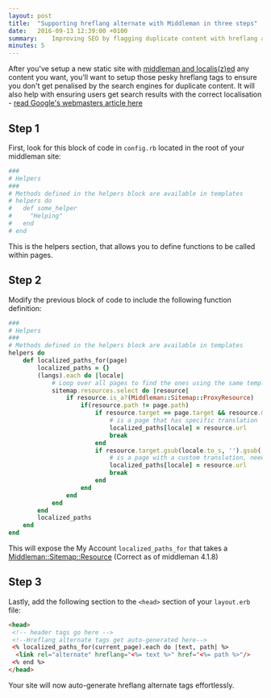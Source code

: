 ```yaml
---
layout: post
title:  "Supporting hreflang alternate with Middleman in three steps"
date:   2016-09-13 12:39:00 +0100
summary:    Improving SEO by flagging duplicate content with hreflang alternate tags. 
minutes: 5
---
```


After you've setup a new static site with [middleman and localis(z)ed][middleman] any content you want, you'll want to setup those pesky hreflang tags to ensure you don't get penalised by the search engines for duplicate content.  It will also help with ensuring users get search results with the correct localisation - [read Google's webmasters article here][seo]


## Step 1
First, look for this block of code in `config.rb` located in the root of your middleman site:

~~~ruby
###
# Helpers
###
# Methods defined in the helpers block are available in templates
# helpers do
#   def some_helper
#     "Helping"
#   end
# end
~~~

This is the helpers section, that allows you to define functions to be called within pages.

## Step 2
Modify the previous block of code to include the following function definition:

~~~ruby
###
# Helpers
###
# Methods defined in the helpers block are available in templates
helpers do
	def localized_paths_for(page)
		localized_paths = {}
		(langs).each do |locale|
			# Loop over all pages to find the ones using the same templates (target) for each language
			sitemap.resources.select do |resource|
				if resource.is_a?(Middleman::Sitemap::ProxyResource)
					if(resource.path != page.path)
						if resource.target == page.target && resource.metadata[:options][:locale] == locale
							# is a page that has specific translation
							localized_paths[locale] = resource.url
							break
						end
						if resource.target.gsub(locale.to_s, '').gsub('..','.') == page.target.gsub(page.metadata[:options][:locale].to_s, '').gsub('..','.') && resource.metadata[:options][:locale] == locale
							# is a page with a custom translation, need to match it back to the root localization
							localized_paths[locale] = resource.url
							break
						end
					end
				end
			end
		end
		localized_paths
	end
end 
~~~

This will expose the My Account `localized_paths_for` that takes a  [Middleman::Sitemap::Resource][resourceclass] (Correct as of middleman 4.1.8)

## Step 3
Lastly, add the following section to the `<head>` section of your `layout.erb` file:

~~~html
<head>
 <!-- header tags go here -->
 <!--Hreflang alternate tags get auto-generated here-->
 <% localized_paths_for(current_page).each do |text, path| %>
  <link rel="alternate" hreflang="<%= text %>" href="<%= path %>"/>
 <% end %>
</head>
~~~

Your site will now auto-generate hreflang alternate tags effortlessly.


[middleman]: https://middlemanapp.com/advanced/localization/
[seo]: https://support.google.com/webmasters/answer/189077?hl=en
[resourceclass]: http://www.rubydoc.info/gems/middleman-core/4.1.8/Middleman/Sitemap/Resource